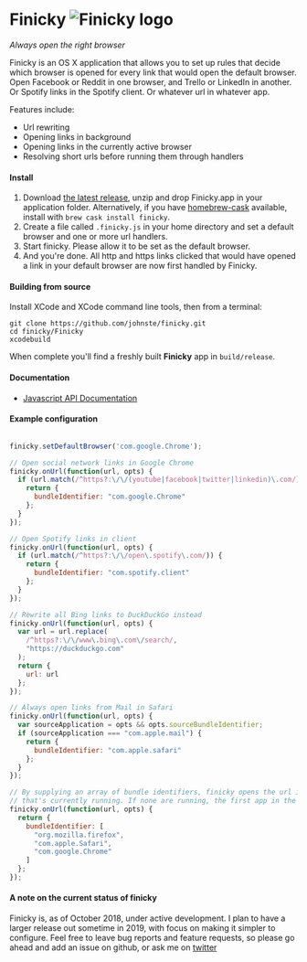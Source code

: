 # Finicky ![Finicky logo](https://raw.githubusercontent.com/johnste/finicky/master/Finicky/Finicky/statusitem%402x.png)

*Always open the right browser*

Finicky is an OS X application that allows you to set up rules that decide which browser is opened for every link that would open the default browser. Open Facebook or Reddit in one browser, and Trello or LinkedIn in another. Or Spotify links in the Spotify client. Or whatever url in whatever app.

Features include:
- Url rewriting
- Opening links in background
- Opening links in the currently active browser
- Resolving short urls before running them through handlers

#### Install

1. Download [the latest release](https://github.com/johnste/finicky/releases), unzip and drop Finicky.app in your application folder. Alternatively, if you have [homebrew-cask](https://github.com/caskroom/homebrew-cask) available, install with `brew cask install finicky`.
2. Create a file called `.finicky.js` in your home directory and set a default browser and one or more url handlers.
3. Start finicky. Please allow it to be set as the default browser.
4. And you're done. All http and https links clicked that would have opened a link in your default browser are now first handled by Finicky.

#### Building from source
Install XCode and XCode command line tools, then from a terminal:

    git clone https://github.com/johnste/finicky.git
    cd finicky/Finicky
    xcodebuild

When complete you'll find a freshly built **Finicky** app in
`build/release`.

#### Documentation
- [Javascript API Documentation](https://github.com/johnste/finicky/wiki#javascript-api)

#### Example configuration
```javascript

finicky.setDefaultBrowser('com.google.Chrome');

// Open social network links in Google Chrome
finicky.onUrl(function(url, opts) {
  if (url.match(/^https?:\/\/(youtube|facebook|twitter|linkedin)\.com/)) {
    return {
      bundleIdentifier: "com.google.Chrome"
    };
  }
});

// Open Spotify links in client
finicky.onUrl(function(url, opts) {
  if (url.match(/^https?:\/\/open\.spotify\.com/)) {
    return {
      bundleIdentifier: "com.spotify.client"
    };
  }
});

// Rewrite all Bing links to DuckDuckGo instead
finicky.onUrl(function(url, opts) {
  var url = url.replace(
    /^https?:\/\/www\.bing\.com\/search/,
    "https://duckduckgo.com"
  );
  return {
    url: url
  };
});

// Always open links from Mail in Safari
finicky.onUrl(function(url, opts) {
  var sourceApplication = opts && opts.sourceBundleIdentifier;
  if (sourceApplication === "com.apple.mail") {
    return {
      bundleIdentifier: "com.apple.safari"
    };
  }
});

// By supplying an array of bundle identifiers, finicky opens the url in the first one
// that's currently running. If none are running, the first app in the array is started.
finicky.onUrl(function(url, opts) {
  return {
    bundleIdentifier: [
      "org.mozilla.firefox",
      "com.apple.Safari",
      "com.google.Chrome"
    ]
  };
});

```

#### A note on the current status of finicky
Finicky is, as of October 2018, under active development. I plan to have a larger release out sometime in 2019, with focus on making it simpler to configure. Feel free to leave bug reports and feature requests, so please go ahead and add an issue on github, or ask me on [twitter](https://twitter.com/johnste_)
